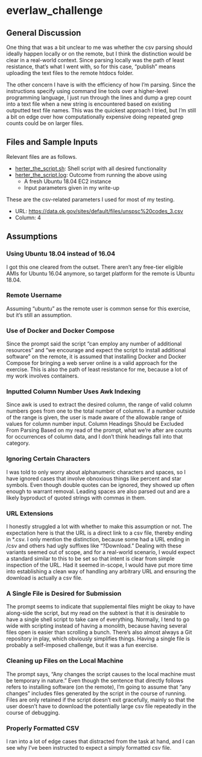 # everlaw_challenge

## General Discussion
One thing that was a bit unclear to me was whether the csv parsing should ideally happen locally or on the remote, but I think the distinction would be clear in a real-world context.  Since parsing locally was the path of least resistance, that’s what I went with, so for this case, “publish” means uploading the text files to the remote htdocs folder.  

The other concern I have is with the efficiency of how I’m parsing.  Since the instructions specify using command line tools over a higher-level programming language, I just run through the lines and dump a grep count into a text file when a new string is encountered based on existing outputted text file names.  This was the quickest approach I tried, but I’m still a bit on edge over how computationally expensive doing repeated grep counts could be on larger files.

## Files and Sample Inputs
Relevant files are as follows.
* [herter_the_script.sh](herter_the_script.sh): Shell script with all desired functionality
* [herter_the_script.log](herter_the_script.log): Outcome from running the above using
    * A fresh Ubuntu 18.04 EC2 instance
    * Input parameters given in my write-up

These are the csv-related parameters I used for most of my testing.
* URL: https://data.ok.gov/sites/default/files/unspsc%20codes_3.csv
* Column: 4


## Assumptions
### Using Ubuntu 18.04 instead of 16.04
I got this one cleared from the outset.  There aren’t any free-tier eligible AMIs for Ubuntu 16.04 anymore, so target platform for the remote is Ubuntu 18.04.

### Remote Username
Assuming “ubuntu” as the remote user is common sense for this exercise, but it’s still an assumption.

### Use of Docker and Docker Compose
Since the prompt said the script “can employ any number of additional resources” and “we encourage and expect the script to install additional software” on the remote, it is assumed that installing Docker and Docker Compose for bringing a web server online is a valid approach for the exercise.  This is also the path of least resistance for me, because a lot of my work involves containers.

### Inputted Column Number Uses Awk Indexing
Since awk is used to extract the desired column, the range of valid column numbers goes from one to the total number of columns.  If a number outside of the range is given, the user is made aware of the allowable range of values for column number input.
Column Headings Should be Excluded From Parsing
Based on my read of the prompt, what we’re after are counts for occurrences of column data, and I don’t think headings fall into that category.

### Ignoring Certain Characters
I was told to only worry about alphanumeric characters and spaces, so I have ignored cases that involve obnoxious things like percent and star symbols.  Even though double quotes can be ignored, they showed up often enough to warrant removal.  Leading spaces are also parsed out and are a likely byproduct of quoted strings with commas in them.

### URL Extensions
I honestly struggled a lot with whether to make this assumption or not.  The expectation here is that the URL is a direct link to a csv file, thereby ending in *.csv.  I only mention the distinction, because some had a URL ending in /csv and others had ugly suffixes like “?Download.”  Dealing with these variants seemed out of scope, and for a real-world scenario, I would expect a standard similar to this to be set so that intent is clear from simple inspection of the URL.  Had it seemed in-scope, I would have put more time into establishing a clean way of handling any arbitrary URL and ensuring the download is actually a csv file.

### A Single File is Desired for Submission
The prompt seems to indicate that supplemental files might be okay to have along-side the script, but my read on the subtext is that it is desirable to have a single shell script to take care of everything.  Normally, I tend to go wide with scripting instead of having a monolith, because having several files open is easier than scrolling a bunch.  There’s also almost always a Git repository in play, which obviously simplifies things.  Having a single file is probably a self-imposed challenge, but it was a fun exercise.

### Cleaning up Files on the Local  Machine
The prompt says, “Any changes the script causes to the local machine must be temporary in nature.”  Even though the sentence that directly follows refers to installing software (on the remote), I’m going to assume that “any changes” includes files generated by the script in the course of running.  Files are only retained if the script doesn’t exit gracefully, mainly so that the user doesn’t have to download the potentially large csv file repeatedly in the course of debugging.

### Properly Formatted CSV
I ran into a lot of edge cases that distracted from the task at hand, and I can see why I’ve been instructed to expect a simply formatted csv file.
